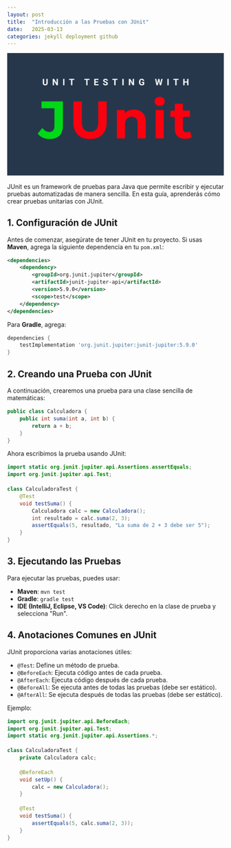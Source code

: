 ```yaml
---
layout: post
title:  "Introducción a las Pruebas con JUnit"
date:   2025-03-13
categories: jekyll deployment github
---
```


![JUnit](../assets/images/JUnit.svg)

JUnit es un framework de pruebas para Java que permite escribir y ejecutar pruebas automatizadas de manera sencilla. En esta guía, aprenderás cómo crear pruebas unitarias con JUnit.

## 1. Configuración de JUnit

Antes de comenzar, asegúrate de tener JUnit en tu proyecto. Si usas **Maven**, agrega la siguiente dependencia en tu `pom.xml`:

```xml
<dependencies>
    <dependency>
        <groupId>org.junit.jupiter</groupId>
        <artifactId>junit-jupiter-api</artifactId>
        <version>5.9.0</version>
        <scope>test</scope>
    </dependency>
</dependencies>
```

Para **Gradle**, agrega:

```gradle
dependencies {
    testImplementation 'org.junit.jupiter:junit-jupiter:5.9.0'
}
```

## 2. Creando una Prueba con JUnit

A continuación, crearemos una prueba para una clase sencilla de matemáticas:

```java
public class Calculadora {
    public int suma(int a, int b) {
        return a + b;
    }
}
```

Ahora escribimos la prueba usando JUnit:

```java
import static org.junit.jupiter.api.Assertions.assertEquals;
import org.junit.jupiter.api.Test;

class CalculadoraTest {
    @Test
    void testSuma() {
        Calculadora calc = new Calculadora();
        int resultado = calc.suma(2, 3);
        assertEquals(5, resultado, "La suma de 2 + 3 debe ser 5");
    }
}
```

## 3. Ejecutando las Pruebas

Para ejecutar las pruebas, puedes usar:

- **Maven**: `mvn test`
- **Gradle**: `gradle test`
- **IDE (IntelliJ, Eclipse, VS Code)**: Click derecho en la clase de prueba y selecciona "Run".

## 4. Anotaciones Comunes en JUnit

JUnit proporciona varias anotaciones útiles:

- `@Test`: Define un método de prueba.
- `@BeforeEach`: Ejecuta código antes de cada prueba.
- `@AfterEach`: Ejecuta código después de cada prueba.
- `@BeforeAll`: Se ejecuta antes de todas las pruebas (debe ser estático).
- `@AfterAll`: Se ejecuta después de todas las pruebas (debe ser estático).

Ejemplo:

```java
import org.junit.jupiter.api.BeforeEach;
import org.junit.jupiter.api.Test;
import static org.junit.jupiter.api.Assertions.*;

class CalculadoraTest {
    private Calculadora calc;

    @BeforeEach
    void setUp() {
        calc = new Calculadora();
    }

    @Test
    void testSuma() {
        assertEquals(5, calc.suma(2, 3));
    }
}
```


